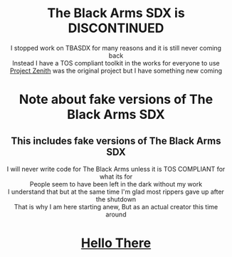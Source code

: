 <div align='center'>

# The Black Arms SDX is DISCONTINUED  
I stopped work on TBASDX for many reasons and it is still never coming back  
Instead I have a TOS compliant toolkit in the works for everyone to use  
[Project Zenith](https://github.com/Project-Zenith/ZPUK) was the original project but I have something new coming  

# Note about fake versions of The Black Arms SDX  
## This includes fake versions of The Black Arms SDX  
I will never write code for The Black Arms unless it is TOS COMPLIANT for what its for  
People seem to have been left in the dark without my work  
I understand that but at the same time I'm glad most rippers gave up after the shutdown  
That is why I am here starting anew, But as an actual creator this time around  

# [Hello There](https://tba.trigon.systems)
